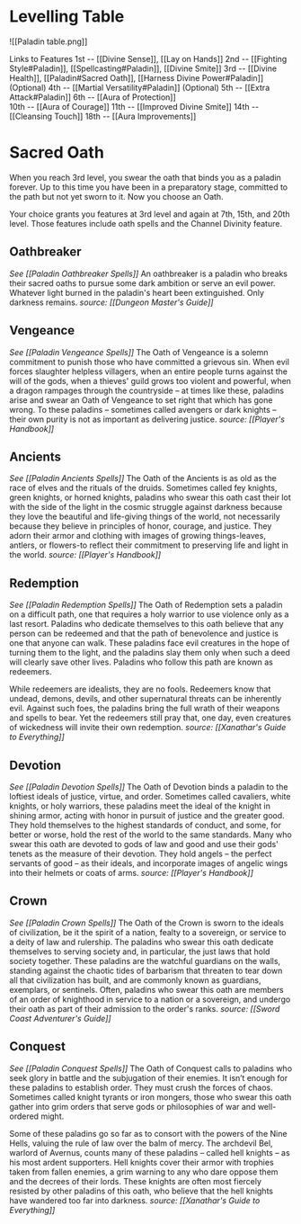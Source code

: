 # Levelling Table

![[Paladin table.png]]

Links to Features
1st -- [[Divine Sense]], [[Lay on Hands]]
2nd -- [[Fighting Style#Paladin]], [[Spellcasting#Paladin]], [[Divine Smite]]
3rd -- [[Divine Health]], [[Paladin#Sacred Oath]], [[Harness Divine Power#Paladin]] (Optional)
4th -- [[Martial Versatility#Paladin]] (Optional)
5th -- [[Extra Attack#Paladin]]
6th -- [[Aura of Protection]]	
10th -- [[Aura of Courage]]	
11th -- [[Improved Divine Smite]]
14th -- [[Cleansing Touch]]
18th -- [[Aura Improvements]]

# Sacred Oath
When you reach 3rd level, you swear the oath that binds you as a paladin forever. Up to this time you have been in a preparatory stage, committed to the path but not yet sworn to it. Now you choose an Oath.

Your choice grants you features at 3rd level and again at 7th, 15th, and 20th level. Those features include oath spells and the Channel Divinity feature.

## Oathbreaker
*See [[Paladin Oathbreaker Spells]]*
An oathbreaker is a paladin who breaks their sacred oaths to pursue some dark ambition or serve an evil power. Whatever light burned in the paladin's heart been extinguished. Only darkness remains. *source: [[Dungeon Master's Guide]]*

## Vengeance
*See [[Paladin Vengeance Spells]]*
The Oath of Vengeance is a solemn commitment to punish those who have committed a grievous sin. When evil forces slaughter helpless villagers, when an entire people turns against the will of the gods, when a thieves' guild grows too violent and powerful, when a dragon rampages through the countryside – at times like these, paladins arise and swear an Oath of Vengeance to set right that which has gone wrong. To these paladins – sometimes called avengers or dark knights – their own purity is not as important as delivering justice. *source: [[Player's Handbook]]*

## Ancients
*See [[Paladin Ancients Spells]]*
The Oath of the Ancients is as old as the race of elves and the rituals of the druids. Sometimes called fey knights, green knights, or horned knights, paladins who swear this oath cast their lot with the side of the light in the cosmic struggle against darkness because they love the beautiful and life-giving things of the world, not necessarily because they believe in principles of honor, courage, and justice. They adorn their armor and clothing with images of growing things-leaves, antlers, or flowers-to reflect their commitment to preserving life and light in the world. *source: [[Player's Handbook]]*

## Redemption
*See [[Paladin Redemption Spells]]*
The Oath of Redemption sets a paladin on a difficult path, one that requires a holy warrior to use violence only as a last resort. Paladins who dedicate themselves to this oath believe that any person can be redeemed and that the path of benevolence and justice is one that anyone can walk. These paladins face evil creatures in the hope of turning them to the light, and the paladins slay them only when such a deed will clearly save other lives. Paladins who follow this path are known as redeemers.

While redeemers are idealists, they are no fools. Redeemers know that undead, demons, devils, and other supernatural threats can be inherently evil. Against such foes, the paladins bring the full wrath of their weapons and spells to bear. Yet the redeemers still pray that, one day, even creatures of wickedness will invite their own redemption. *source: [[Xanathar's Guide to Everything]]*

## Devotion
*See [[Paladin Devotion Spells]]*
The Oath of Devotion binds a paladin to the loftiest ideals of justice, virtue, and order. Sometimes called cavaliers, white knights, or holy warriors, these paladins meet the ideal of the knight in shining armor, acting with honor in pursuit of justice and the greater good. They hold themselves to the highest standards of conduct, and some, for better or worse, hold the rest of the world to the same standards. Many who swear this oath are devoted to gods of law and good and use their gods' tenets as the measure of their devotion. They hold angels – the perfect servants of good – as their ideals, and incorporate images of angelic wings into their helmets or coats of arms. *source: [[Player's Handbook]]*

## Crown
*See [[Paladin Crown Spells]]*
The Oath of the Crown is sworn to the ideals of civilization, be it the spirit of a nation, fealty to a sovereign, or service to a deity of law and rulership. The paladins who swear this oath dedicate themselves to serving society and, in particular, the just laws that hold society together. These paladins are the watchful guardians on the walls, standing against the chaotic tides of barbarism that threaten to tear down all that civilization has built, and are commonly known as guardians, exemplars, or sentinels. Often, paladins who swear this oath are members of an order of knighthood in service to a nation or a sovereign, and undergo their oath as part of their admission to the order's ranks. *source: [[Sword Coast Adventurer's Guide]]*

## Conquest
*See [[Paladin Conquest Spells]]*
The Oath of Conquest calls to paladins who seek glory in battle and the subjugation of their enemies. It isn’t enough for these paladins to establish order. They must crush the forces of chaos. Sometimes called knight tyrants or iron mongers, those who swear this oath gather into grim orders that serve gods or philosophies of war and well-ordered might.

Some of these paladins go so far as to consort with the powers of the Nine Hells, valuing the rule of law over the balm of mercy. The archdevil Bel, warlord of Avernus, counts many of these paladins – called hell knights – as his most ardent supporters. Hell knights cover their armor with trophies taken from fallen enemies, a grim warning to any who dare oppose them and the decrees of their lords. These knights are often most fiercely resisted by other paladins of this oath, who believe that the hell knights have wandered too far into darkness. *source: [[Xanathar's Guide to Everything]]*